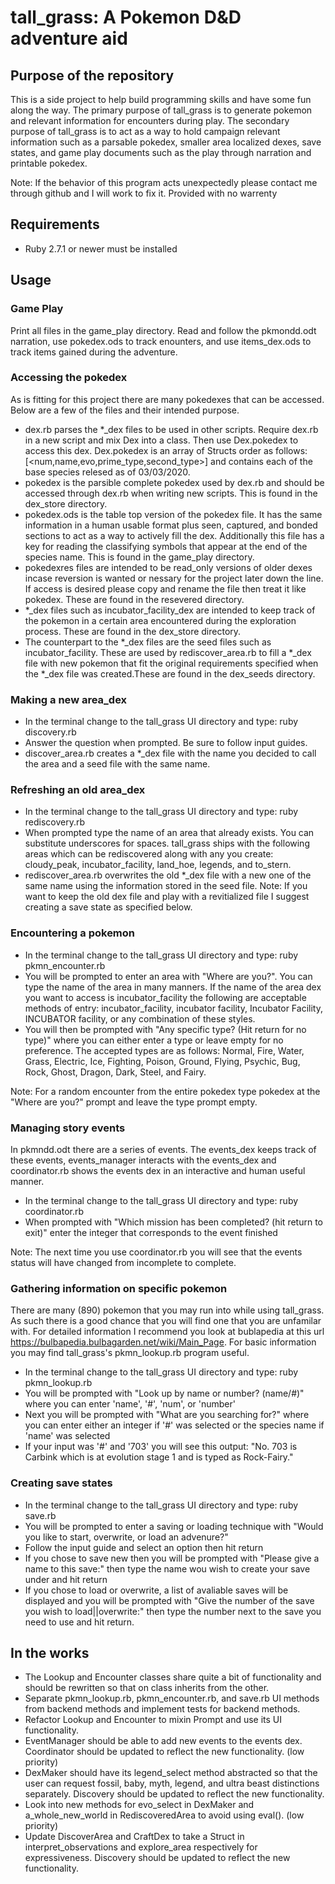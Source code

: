 # tall_grass: A Pokemon D&D adventure aid
## Purpose of the repository
This is a side project to help build programming skills and have some fun along the way. The primary purpose of tall_grass is to generate pokemon and relevant information for encounters during play. The secondary purpose of tall_grass is to act as a way to hold campaign relevant information such as a parsable pokedex, smaller area localized dexes, save states, and game play documents such as the play through narration and printable pokedex.

Note: If the behavior of this program acts unexpectedly please contact me through github and I will work to fix it. Provided with no warrenty

## Requirements
* Ruby 2.7.1 or newer must be installed

## Usage

### Game Play
Print all files in the game_play directory. Read and follow the pkmondd.odt narration, use pokedex.ods to track enounters, and use items_dex.ods to track items gained during the adventure.

### Accessing the pokedex
As is fitting for this project there are many pokedexes that can be accessed. Below are a few of the files and their intended purpose.
* dex.rb parses the \*\_dex files to be used in other scripts. Require dex.rb in a new script and mix Dex into a class. Then use Dex.pokedex to access this dex. Dex.pokedex is an array of Structs order as follows: [<num,name,evo,prime_type,second_type>] and contains each of the base species relesed as of 03/03/2020.
* pokedex is the parsible complete pokedex used by dex.rb and should be accessed through dex.rb when writing new scripts. This is found in the dex_store directory.
* pokedex.ods is the table top version of the pokedex file. It has the same information in a human usable format plus seen, captured, and bonded sections to act as a way to actively fill the dex. Additionally this file has a key for reading the classifying symbols that appear at the end of the species name. This is found in the game_play directory.
* pokedexres files are intended to be read_only versions of older dexes incase reversion is wanted or nessary for the project later down the line. If access is desired please copy and rename the file then treat it like pokedex. These are found in the resevered directory.
* \*\_dex files such as incubator_facility_dex are intended to keep track of the pokemon in a certain area encountered during the exploration process. These are found in the dex_store directory.
* The counterpart to the \*\_dex files are the seed files such as incubator_facility. These are used by rediscover_area.rb to fill a \*\_dex file with new pokemon that fit the original requirements specified when the \*\_dex file was created.These are found in the dex_seeds directory.

### Making a new area_dex
* In the terminal change to the tall_grass UI directory and type: ruby discovery.rb
* Answer the question when prompted. Be sure to follow input guides.
* discover_area.rb creates a \*\_dex file with the name you decided to call the area and a seed file with the same name.

### Refreshing an old area_dex
* In the terminal change to the tall_grass UI directory and type: ruby rediscovery.rb
* When prompted type the name of an area that already exists. You can substitute underscores for spaces. tall_grass ships with the following areas which can be rediscovered along with any you create: cloudy_peak, incubator_facility, land_hoe, legends, and to_stern.
* rediscover_area.rb overwrites the old \*\_dex file with a new one of the same name using the information stored in the seed file.
Note: If you want to keep the old dex file and play with a revitialized file I suggest creating a save state as specified below.

### Encountering a pokemon
* In the terminal change to the tall_grass UI directory and type: ruby pkmn_encounter.rb
* You will be prompted to enter an area with "Where are you?". You can type the name of the area in many manners. If the name of the area dex you want to access is incubator_facility the following are acceptable methods of entry: incubator_facility, incubator facility, Incubator Facility, INCUBATOR facility, or any combination of these styles.
* You will then be prompted with "Any specific type? (Hit return for no type)" where you can either enter a type or leave empty for no preference. The accepted types are as follows: Normal, Fire, Water, Grass, Electric, Ice, Fighting, Poison, Ground, Flying, Psychic, Bug, Rock, Ghost, Dragon, Dark, Steel, and Fairy.

Note: For a random encounter from the entire pokedex type pokedex at the "Where are you?" prompt and leave the type prompt empty.

### Managing story events
In pkmndd.odt there are a series of events. The events_dex keeps track of these events, events_manager interacts with the events_dex and coordinator.rb shows the events dex in an interactive and human useful manner.
* In the terminal change to the tall_grass UI directory and type: ruby coordinator.rb
* When prompted with "Which mission has been completed? (hit return to exit)" enter the integer that corresponds to the event finished

Note: The next time you use coordinator.rb you will see that the events status will have changed from incomplete to complete.

### Gathering information on specific pokemon
There are many (890) pokemon that you may run into while using tall_grass. As such there is a good chance that you will find one that you are unfamilar with. For detailed information I recommend you look at bublapedia at this url https://bulbapedia.bulbagarden.net/wiki/Main_Page. For basic information you may find tall_grass's pkmn_lookup.rb program useful.
* In the terminal change to the tall_grass UI directory and type: ruby pkmn_lookup.rb
* You will be prompted with "Look up by name or number? (name/#)" where you can enter 'name', '#', 'num', or 'number'
* Next you will be prompted with "What are you searching for?" where you can enter either an integer if '#' was selected or the species name if 'name' was selected
* If your input was '#' and '703' you will see this output: "No. 703 is Carbink which is at evolution stage 1 and is typed as Rock-Fairy."

### Creating save states
* In the terminal change to the tall_grass UI directory and type: ruby save.rb
* You will be prompted to enter a saving or loading technique with "Would you like to start, overwrite, or load an advenure?"
* Follow the input guide and select an option then hit return
* If you chose to save new then you will be prompted with "Please give a name to this save:" then type the name wou wish to create your save under and hit return
* If you chose to load or overwrite, a list of avaliable saves will be displayed and you will be prompted with "Give the number of the save you wish to load||overwrite:" then type the number next to the save you need to use and hit return.

## In the works
* The Lookup and Encounter classes share quite a bit of functionality and should be rewritten so that on class inherits from the other.
* Separate pkmn_lookup.rb, pkmn_encounter.rb, and save.rb UI methods from backend methods and implement tests for backend methods.
* Refactor Lookup and Encounter to mixin Prompt and use its UI functionality.
* EventManager should be able to add new events to the events dex. Coordinator should be updated to reflect the new functionality. (low priority)
* DexMaker should have its legend_select method abstracted so that the user can request fossil, baby, myth, legend, and ultra beast distinctions separately. Discovery should be updated to reflect the new functionality.
* Look into new methods for evo_select in DexMaker and a_whole_new_world in RediscoveredArea to avoid using eval(). (low priority)
* Update DiscoverArea and CraftDex to take a Struct in interpret_observations and explore_area respectively for expressiveness. Discovery should be updated to reflect the new functionality.
